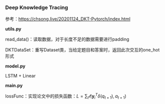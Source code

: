 ### Deep Knowledge Tracing

参考：https://chsong.live/20201124_DKT-Pytorch/index.html



**utils.py**

read_data()：读取数据，对于长度不足的数据需要进行padding

DKTDataSet：重写Dataset类，当给定题目和答案时，返回此次交互的one_hot形式



**model.py**

LSTM + Linear



**main.py**

lossFunc：实现论文中的损失函数：$L = \sum_t\mathcal{l} (\textbf{y}_i^T \delta (q_{t+1}), a_{t+1})$

